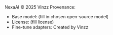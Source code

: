 NexaAI © 2025 Vinzz
Provenance:
- Base model: (fill in chosen open-source model)
- License: (fill license)
- Fine-tune adapters: Created by Vinzz
